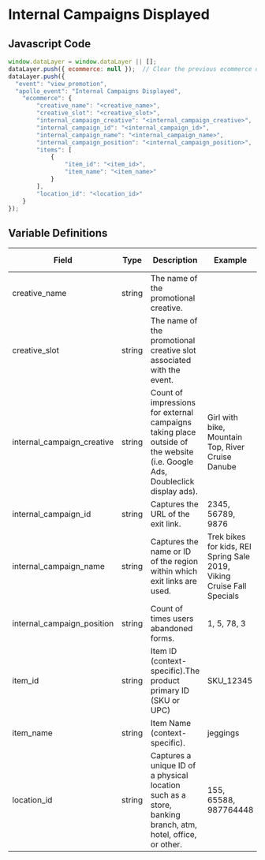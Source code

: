 # Internal Campaigns Displayed

### 

## Javascript Code
```js
window.dataLayer = window.dataLayer || [];
dataLayer.push({ ecommerce: null });  // Clear the previous ecommerce object.
dataLayer.push({
  "event": "view_promotion",
  "apollo_event": "Internal Campaigns Displayed",
    "ecommerce": {
        "creative_name": "<creative_name>",
        "creative_slot": "<creative_slot>",
        "internal_campaign_creative": "<internal_campaign_creative>",
        "internal_campaign_id": "<internal_campaign_id>",
        "internal_campaign_name": "<internal_campaign_name>",
        "internal_campaign_position": "<internal_campaign_position>",
        "items": [
            {
                "item_id": "<item_id>",
                "item_name": "<item_name>"
            }
        ],
        "location_id": "<location_id>"
    }
});
```

## Variable Definitions

|Field|Type|Description|Example|Pattern|Min Length|Max Length|Minimum|Maximum|Multiple Of|
| --- | --- | --- | --- | --- | --- | --- | --- | --- | --- |
|creative_name|string|The name of the promotional creative.||||||||
|creative_slot|string|The name of the promotional creative slot associated with the event.||||||||
|internal_campaign_creative|string|Count of impressions for external campaigns taking place outside of the website \(i.e. Google Ads, Doubleclick display ads\).|Girl with bike, Mountain Top, River Cruise Danube|||||||
|internal_campaign_id|string|Captures the URL of the exit link.|2345, 56789, 9876|||||||
|internal_campaign_name|string|Captures the name or ID of the region within which exit links are used.|Trek bikes for kids, REI Spring Sale 2019, Viking Cruise Fall Specials|||||||
|internal_campaign_position|string|Count of times users abandoned forms.|1, 5, 78, 3||||1|||
|item_id|string|Item ID \(context-specific\).The product primary ID \(SKU or UPC\) |SKU\_12345|||||||
|item_name|string|Item Name \(context-specific\).|jeggings|||||||
|location_id|string|Captures a unique ID of a physical location such as a store, banking branch, atm, hotel, office, or other.|155, 65588, 987764448|||||||




